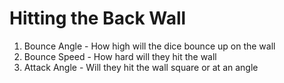 # Hitting the Back Wall

1. Bounce Angle - How high will the dice bounce up on the wall
2. Bounce Speed - How hard will they hit the wall
3. Attack Angle - Will they hit the wall square or at an angle

